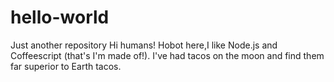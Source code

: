 # hello-world
Just another repository
Hi humans!
Hobot here,I like Node.js and Coffeescript (that's I'm made of!).
I've had tacos on the moon and find them far superior to Earth tacos.
